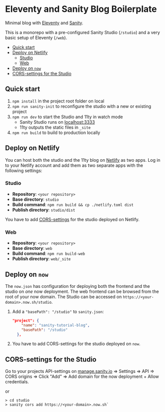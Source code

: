 # Eleventy and Sanity Blog Boilerplate

Minimal blog with [Eleventy](https://11ty.io) and [Sanity](https://www.sanity.io).

This is a monorepo with a pre-configured Sanity Studio (`/studio`) and a very basic setup of Eleventy (`/web`).

- [Quick start](#quick-start)
- [Deploy on Netlify](#deploy-on-netlify)
  - [Studio](#studio)
  - [Web](#web)
- [Deploy on `now`](#deploy-on-now)
- [CORS-settings for the Studio](#cors-settings-for-the-studio)

## Quick start

1. `npm install` in the project root folder on local
2. `npm run sanity-init` to reconfigure the studio with a new or existing project
3. `npm run dev` to start the Studio and 11ty in watch mode
    - Sanity Studio runs on [localhost:3333](http://localhost:3333)
    - 11ty outputs the static files in `_site`
4. `npm run build` to build to production locally

## Deploy on Netlify

You can host both the studio and the 11ty blog on [Netlify](https://netlify.com) as two apps. Log in to your Netlify account and add them as two separate apps with the following settings:

### Studio

- **Repository**: `<your repository>`
- **Base directory**: `studio`
- **Build command**: `npm run build && cp ./netlify.toml dist`
- **Publish directory**: `studio/dist`

You have to add [CORS-settings](#cors-settings-for-the-studio) for the studio deployed on Netlify.

### Web

- **Repository**: `<your repository>`
- **Base directory**: `web`
- **Build command**: `npm run build-web`
- **Publish directory**: `web/_site`

## Deploy on `now`

The `now.json` has configuration for deploying both the frontend and the studio on _one_ now deployment. The web frontend can be browsed from the root of your now domain. The Studio can be accessed on `https://<your-domain>.now.sh/studio`.

1. Add a `"basePath": "/studio"` to `sanity.json`:

    ```json
    "project": {
        "name": "sanity-tutorial-blog",
        "basePath": "/studio"
      },
    ```
2. You have to add CORS-settings for the studio deployed on `now`.

## CORS-settings for the Studio

Go to your projects API-settings on [manage.sanity.io](https://manage.sanity.io) => Settings => API => CORS origins => Click "Add" => Add domain for the now deployment + Allow credentials.

or

```text
> cd studio
> sanity cors add https://<your-domain>.now.sh`
```
